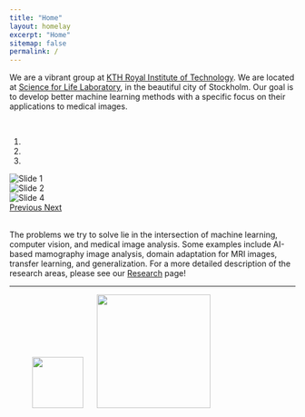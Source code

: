 ```yaml
---
title: "Home"
layout: homelay
excerpt: "Home"
sitemap: false
permalink: /
---
```


We are a vibrant group at [KTH Royal Institute of Technology](https://www.kth.se/en). We are located at [Science for Life Laboratory](https://www.scilifelab.se/), in the beautiful city of Stockholm. Our goal is to develop better machine learning methods with a specific focus on their applications to medical images.

<!-- <br>
<div class="container-fluid text-center">
<img src="images/homepic/slider/Moein_SciLifeLab.jpg" alt="SciLifeLab" width="450"/>
<div class="row">
</div>
</div>
<br> -->

<br>

<div markdown="0" id="carousel" class="carousel slide carousel-center" data-ride="carousel" data-interval="4000" data-pause="hover" >
	<!-- Menu -->
	<ol class="carousel-indicators">
		<li data-target="#carousel" data-slide-to="0" class="active"></li>
		<li data-target="#carousel" data-slide-to="1"></li>
		<li data-target="#carousel" data-slide-to="2"></li>
		<!-- <li data-target="#carousel" data-slide-to="3"></li> -->
		<!-- <li data-target="#carousel" data-slide-to="4"></li> -->
		<!-- <li data-target="#carousel" data-slide-to="5"></li> -->
		<!-- <li data-target="#carousel" data-slide-to="6"></li> -->
	</ol>

<!-- Items -->
<div class="carousel-inner" markdown="0">
		<div class="item active">
				<img src="{{ site.url }}{{ site.baseurl }}/images/homepic/slider_/Moein_SciLifeLab.jpg" alt="Slide 1"/>
		</div>
		<div class="item">
				<img src="{{ site.url }}{{ site.baseurl }}/images/homepic/slider_/csaw_s.png" alt="Slide 2" />
		</div>
		<!-- <div class="item">
				<img src="{{ site.url }}{{ site.baseurl }}/images/homepic/slider_/csaw_m.png" alt="Slide 3" />
		</div> -->
		<div class="item">
				<img src="{{ site.url }}{{ site.baseurl }}/images/homepic/slider_/deidentified.png" alt="Slide 4" />
		</div>
		<!-- <div class="item">
				<img src="{{ site.url }}{{ site.baseurl }}/images/homepic/slider/complexity.png" alt="Slide 5" />
		</div>        -->
		<!-- <div class="item">
				<img src="{{ site.url }}{{ site.baseurl }}/images/homepic/slider/complexity.png" alt="Slide 5" />
		</div>        -->
		<!-- <div class="item">
				<img src="{{ site.url }}{{ site.baseurl }}/images/homepic/slider_/transfer.png" alt="Slide 6" />
		</div> -->
</div>
	<a class="left carousel-control" href="#carousel" role="button" data-slide="prev">
		<span class="glyphicon glyphicon-chevron-left" aria-hidden="true"></span>
		<span class="sr-only">Previous</span>
	</a>
	<a class="right carousel-control" href="#carousel" role="button" data-slide="next">
		<span class="glyphicon glyphicon-chevron-right" aria-hidden="true"></span>
		<span class="sr-only">Next</span>
	</a>
</div>
<br>

The problems we try to solve lie in the intersection of machine learning, computer vision, and medical image analysis. Some examples include AI-based mamography image analysis, domain adaptation for MRI images, transfer learning, and generalization. For a more detailed description of the research areas, please see our [Research](research) page!

---
<figure>
  <img src="{{ site.url }}{{ site.baseurl }}/images/logopic/KTH_Logotyp_RGB_2013.png" style="width: 90px; margin: 0px 20px 0px 0px">
  <img src="{{ site.url }}{{ site.baseurl }}/images/logopic/SciLifeLab_Logotype_Green_POS.jpg" style="width: 200px">
</figure>
